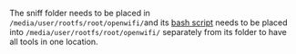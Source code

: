 <p>The sniff folder needs to be placed in <code>/media/user/rootfs/root/openwifi/</code>and its <a href=/driver/sniff.sh>bash script</a> needs to be placed into <code>/media/user/rootfs/root/openwifi/</code> separately from its folder to have all tools in one location.</p>
